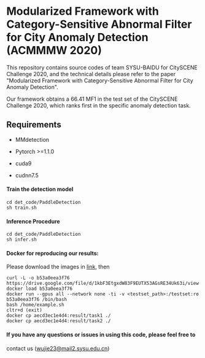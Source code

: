 # Modularized Framework with Category-Sensitive Abnormal Filter for City Anomaly Detection (ACMMMW 2020)

This repository contains source codes of team SYSU-BAIDU for CitySCENE Challenge 2020, and the technical details please refer to the paper
"Modularized Framework with Category-Sensitive Abnormal Filter for City Anomaly Detection". 

Our framework obtains a 66.41 MF1 in the test set of the CitySCENE Challenge 2020, which ranks first in the specific anomaly detection task. 

## Requirements

- MMdetection

- Pytorch >=1.1.0

- cuda9

- cudnn7.5


#### Train the detection model

```
cd det_code/PaddleDetection
sh train.sh
```

#### Inference Procedure

```
cd det_code/PaddleDetection
sh infer.sh
```

#### Docker for reproducing our results:

Please download the images in [link](https://drive.google.com/file/d/1kbF3EtgxdW83F9EUTX53AGsRE34Uk63i/view), then 
```
curl -L -o b53a0eea3f76  https://drive.google.com/file/d/1kbF3EtgxdW83F9EUTX53AGsRE34Uk63i/view
docker load b53a0eea3f76 
docker run --gpus all --network none -ti -v <testset_path>:/testset:ro  b53a0eea3f76 /bin/bash
bash /home/example.sh
cltr+d (exit)
docker cp aecd3ec1e4d4:result/task1 ./           
docker cp aecd3ec1e4d4:result/task2 ./
```

#### If you have any questions or issues in using this code, please feel free to
contact us (wujie23@mail2.sysu.edu.cn)
